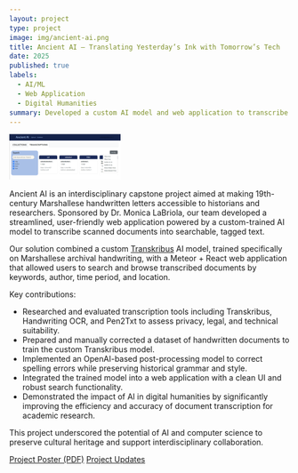 ```yaml
---
layout: project
type: project
image: img/ancient-ai.png
title: Ancient AI — Translating Yesterday’s Ink with Tomorrow’s Tech
date: 2025
published: true
labels:
  - AI/ML
  - Web Application
  - Digital Humanities
summary: Developed a custom AI model and web application to transcribe 19th-century Marshallese handwritten documents into searchable text for historical research.
---
```


<img width="200px" class="img-fluid" src="../img/ancientai.png">

Ancient AI is an interdisciplinary capstone project aimed at making 19th-century Marshallese handwritten letters accessible to historians and researchers. Sponsored by Dr. Monica LaBriola, our team developed a streamlined, user-friendly web application powered by a custom-trained AI model to transcribe scanned documents into searchable, tagged text.

Our solution combined a custom [Transkribus](https://www.transkribus.org/ai-training) AI model, trained specifically on Marshallese archival handwriting, with a Meteor + React web application that allowed users to search and browse transcribed documents by keywords, author, time period, and location.

Key contributions:
  - Researched and evaluated transcription tools including Transkribus, Handwriting OCR, and Pen2Txt to assess privacy, legal, and technical suitability.
  - Prepared and manually corrected a dataset of handwritten documents to train the custom Transkribus model.
  - Implemented an OpenAI-based post-processing model to correct spelling errors while preserving historical grammar and style.
  - Integrated the trained model into a web application with a clean UI and robust search functionality.
  - Demonstrated the impact of AI in digital humanities by significantly improving the efficiency and accuracy of document transcription for academic research.

This project underscored the potential of AI and computer science to preserve cultural heritage and support interdisciplinary collaboration.

[Project Poster (PDF)](https://docs.google.com/presentation/d/1PXAVPAcKaz0MLuAdCql_ePpiDaKpblEm/edit?usp=sharing&ouid=111344004228946492199&rtpof=true&sd=true) 
[Project Updates](https://gahdez14.github.io/HistoryTranscriptProject.html)
